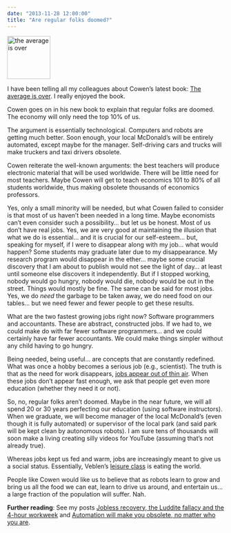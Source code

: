 ```yaml
---
date: "2013-11-28 12:00:00"
title: "Are regular folks doomed?"
---
```



<a href="https://www.amazon.com/Average-Over-Powering-America-Stagnation-ebook/dp/B00C1N5WOI/"><img decoding="async" src="http://2378nh2nfow32gm3mb25krmuyy.wpengine.netdna-cdn.com/wp-content/uploads/2013/08/average_is_over.jpg" alt="the average is over" width="100" /></a>

I have been telling all my colleagues about Cowen&rsquo;s latest book: [The average is over](https://www.amazon.com/Average-Over-Powering-America-Stagnation-ebook/dp/B00C1N5WOI/). I really enjoyed the book.

Cowen goes on in his new book to explain that regular folks are doomed. The economy will only need the top 10% of us.

The argument is essentially technological. Computers and robots are getting much better. Soon enough, your local McDonald&rsquo;s will be entirely automated, except maybe for the manager. Self-driving cars and trucks will make truckers and taxi drivers obsolete.

Cowen reiterate the well-known arguments: the best teachers will produce electronic material that will be used worldwide. There will be little need for most teachers. Maybe Cowen will get to teach economics 101 to 80% of all students worldwide, thus making obsolete thousands of economics professors.

Yes, only a small minority will be needed, but what Cowen failed to consider is that most of us haven&rsquo;t been needed in a long time. Maybe economists can&rsquo;t even consider such a possibility&hellip; but let us be honest. Most of us don&rsquo;t have real jobs. Yes, we are very good at maintaining the illusion that what we do is essential&hellip; and it is crucial for our self-esteem&hellip; but, speaking for myself, if I were to disappear along with my job&hellip; what would happen? Some students may graduate later due to my disappearance. My research program would disappear in the ether&hellip; maybe some crucial discovery that I am about to publish would not see the light of day&hellip; at least until someone else discovers it independently. But if I stopped working, nobody would go hungry, nobody would die, nobody would be out in the street. Things would mostly be fine. The same can be said for most jobs. Yes, we do _need_ the garbage to be taken away, we do need food on our tables&hellip; but we need fewer and fewer people to get these results.

What are the two fastest growing jobs right now? Software programmers and accountants. These are abstract, constructed jobs. If we had to, we could make do with far fewer software programmers&hellip; and we could certainly have far fewer accountants. We could make things simpler without any child having to go hungry.

Being needed, being useful&hellip; are concepts that are constantly redefined. What was once a hobby becomes a serious job (e.g., scientist). The truth is that as the need for work disappears, [jobs appear out of thin air](/lemire/blog/2012/07/18/why-we-make-up-jobs-out-of-thin-air/). When these jobs don&rsquo;t appear fast enough, we ask that people get even more education (whether they need it or not).

So, no, regular folks aren&rsquo;t doomed. Maybe in the near future, we will all spend 20 or 30 years perfecting our education (using software instructors). When we graduate, we will become manager of the local McDonald&rsquo;s (even though it is fully automated) or supervisor of the local park (and said park will be kept clean by autonomous robots). I am sure tens of thousands will soon make a living creating silly videos for YouTube (assuming that&rsquo;s not already true).

Whereas jobs kept us fed and warm, jobs are increasingly meant to give us a social status. Essentially, Veblen&rsquo;s [leisure class](https://en.wikipedia.org/wiki/The_Theory_of_the_Leisure_Class) is eating the world.

People like Cowen would like us to believe that as robots learn to grow and bring us all the food we can eat, learn to drive us around, and entertain us&hellip; a large fraction of the population will suffer. Nah.

__Further reading__: See my posts [Jobless recovery, the Luddite fallacy and the 4-hour workweek](/lemire/blog/2011/03/07/jobless-recovery-the-luddite-fallacy-and-the-4-hour-workweek/) and [Automation will make you obsolete, no matter who you are](/lemire/blog/2011/05/27/automation-will-make-your-job-obsolete-no-matter-who-you-are/).

